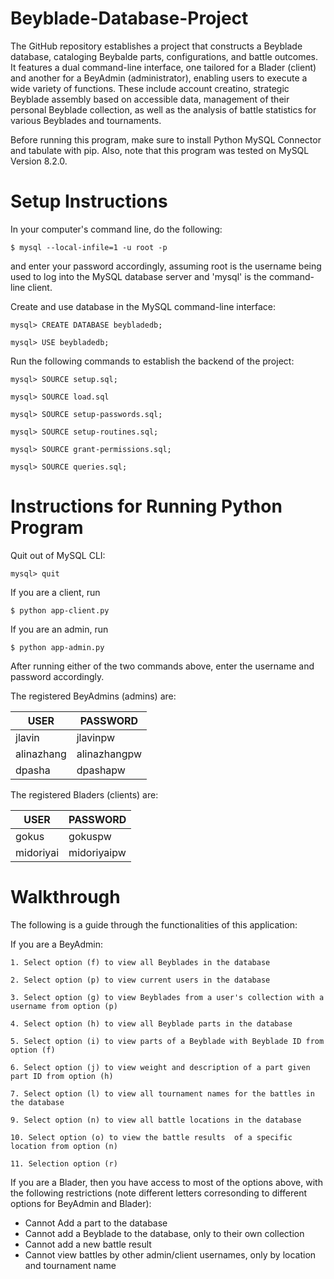 # Beyblade-Database-Project

The GitHub repository establishes a project that constructs a Beyblade database, cataloging Beybalde parts, configurations, and battle outcomes. It features a dual command-line interface, one tailored for a Blader (client) and another for a BeyAdmin (administrator), enabling users to execute a wide variety of functions. These include account creatino, strategic Beyblade assembly based on accessible data, management of their personal Beyblade collection, as well as the analysis of battle statistics for various Beyblades and tournaments.

Before running this program, make sure to install Python MySQL Connector and tabulate with pip. Also, note that this program was tested on MySQL Version 8.2.0.

# Setup Instructions

In your computer's command line, do the following:

    $ mysql --local-infile=1 -u root -p

and enter your password accordingly, assuming root is the username being used to log into the MySQL database server and 'mysql' is the command-line client.

Create and use database in the MySQL command-line interface:

    mysql> CREATE DATABASE beybladedb;

    mysql> USE beybladedb;

Run the following commands to establish the backend of the project:

    mysql> SOURCE setup.sql;

    mysql> SOURCE load.sql

    mysql> SOURCE setup-passwords.sql;

    mysql> SOURCE setup-routines.sql;

    mysql> SOURCE grant-permissions.sql;

    mysql> SOURCE queries.sql;

# Instructions for Running Python Program

Quit out of MySQL CLI:

    mysql> quit

If you are a client, run

    $ python app-client.py

If you are an admin, run

    $ python app-admin.py

After running either of the two commands above, enter the username and password accordingly.

The registered BeyAdmins (admins) are:

| USER       | PASSWORD      |
|------------|---------------|
| jlavin     | jlavinpw      |
| alinazhang | alinazhangpw  |
| dpasha     | dpashapw      |

The registered Bladers (clients) are:

| USER       | PASSWORD      |
|------------|---------------|
| gokus     | gokuspw        |
| midoriyai | midoriyaipw    |

# Walkthrough

The following is a guide through the functionalities of this application:

If you are a BeyAdmin:

    1. Select option (f) to view all Beyblades in the database

    2. Select option (p) to view current users in the database

    3. Select option (g) to view Beyblades from a user's collection with a username from option (p)

    4. Select option (h) to view all Beyblade parts in the database

    5. Select option (i) to view parts of a Beyblade with Beyblade ID from option (f)

    6. Select option (j) to view weight and description of a part given part ID from option (h)

    7. Select option (l) to view all tournament names for the battles in the database
    
    9. Select option (n) to view all battle locations in the database

    10. Select option (o) to view the battle results  of a specific location from option (n)

    11. Selection option (r) 

If you are a Blader, then you have access to most of the options above, with the following restrictions (note different letters 
corresonding to different options for BeyAdmin and Blader):
- Cannot Add a part to the database
- Cannot add a Beyblade to the database, only to their own collection
- Cannot add a new battle result
- Cannot view battles by other admin/client usernames, only by location and tournament name
